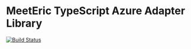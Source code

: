 # MeetEric TypeScript Azure Adapter Library

[![Build Status](https://dev.azure.com/meeteric/OpenSource/_apis/build/status/MeetEric.meeteric-ts-azure?branchName=master)](https://dev.azure.com/meeteric/OpenSource/_build/latest?definitionId=2?branchName=master)